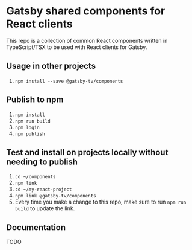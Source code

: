 # Gatsby shared components for React clients
This repo is a collection of common React components written in TypeScript/TSX to be used with React clients for Gatsby.

## Usage in other projects
1. `npm install --save @gatsby-tv/components`

## Publish to npm
1. `npm install`
2. `npm run build`
3. `npm login`
4. `npm publish`

## Test and install on projects locally without needing to publish
1. `cd ~/components`
2. `npm link`
3. `cd ~/my-react-project`
4. `npm link @gatsby-tv/components`
5. Every time you make a change to this repo, make sure to run `npm run build` to update the link.

## Documentation
TODO
